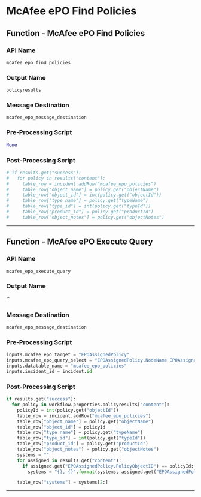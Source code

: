 <!--
    DO NOT MANUALLY EDIT THIS FILE
    THIS FILE IS AUTOMATICALLY GENERATED WITH resilient-sdk codegen
-->

# McAfee ePO Find Policies

## Function - McAfee ePO Find Policies

### API Name
`mcafee_epo_find_policies`

### Output Name
`policyresults`

### Message Destination
`mcafee_epo_message_destination`

### Pre-Processing Script
```python
None
```

### Post-Processing Script
```python
# if results.get("success"):
#   for policy in results["content"]:
#     table_row = incident.addRow("mcafee_epo_policies")
#     table_row["object_name"] = policy.get("objectName")
#     table_row["object_id"] = int(policy.get("objectId"))
#     table_row["type_name"] = policy.get("typeName")
#     table_row["type_id"] = int(policy.get("typeId"))
#     table_row["product_id"] = policy.get("productId")
#     table_row["object_notes"] = policy.get("objectNotes")
```

---

## Function - McAfee ePO Execute Query

### API Name
`mcafee_epo_execute_query`

### Output Name
``

### Message Destination
`mcafee_epo_message_destination`

### Pre-Processing Script
```python
inputs.mcafee_epo_target = "EPOAssignedPolicy"
inputs.mcafee_epo_query_select = "EPOAssignedPolicy.NodeName EPOAssignedPolicy.PolicyObjectID"
inputs.datatable_name = "mcafee_epo_policies"
inputs.incident_id = incident.id
```

### Post-Processing Script
```python
if results.get("success"):
  for policy in workflow.properties.policyresults["content"]:
    policyId = int(policy.get("objectId"))
    table_row = incident.addRow("mcafee_epo_policies")
    table_row["object_name"] = policy.get("objectName")
    table_row["object_id"] = policyId
    table_row["type_name"] = policy.get("typeName")
    table_row["type_id"] = int(policy.get("typeId"))
    table_row["product_id"] = policy.get("productId")
    table_row["object_notes"] = policy.get("objectNotes")
    systems = ""
    for assigned in results.get("content"):
      if assigned.get("EPOAssignedPolicy.PolicyObjectID") == policyId:
        systems = "{}, {}".format(systems, assigned.get("EPOAssignedPolicy.NodeName"))

    table_row["systems"] = systems[2:]
```

---

